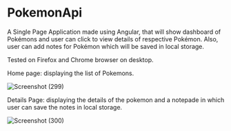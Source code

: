 # PokemonApi
A Single Page Application made using Angular, that will show dashboard of Pokémons and user can click to view details of respective Pokémon.
Also, user can add notes for Pokémon which will be saved in local storage.


Tested on Firefox and Chrome browser on desktop.

Home page: displaying the list of Pokemons.

![Screenshot (299)](https://user-images.githubusercontent.com/49434891/81810568-cb54cf80-9540-11ea-9bf5-42e200fe1473.png)


Details Page: displaying the details of the pokemon and a notepade in which user can save the notes in local storage.

![Screenshot (300)](https://user-images.githubusercontent.com/49434891/81810712-1373f200-9541-11ea-8f14-ba1f929b046b.png)
